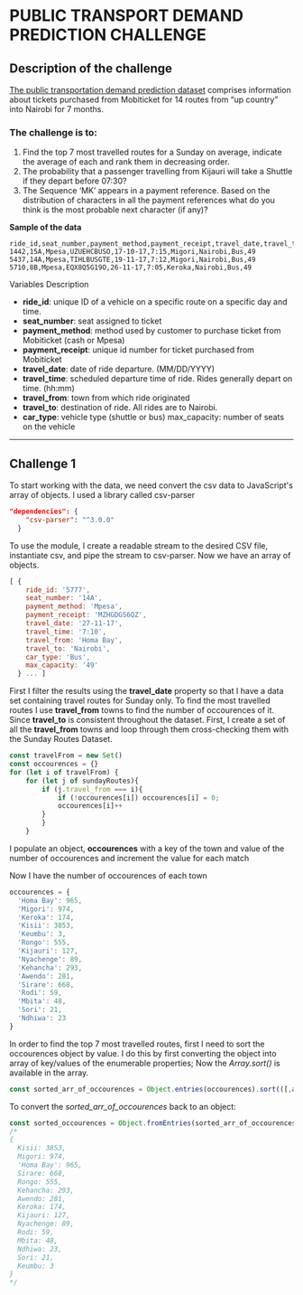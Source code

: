 # PUBLIC TRANSPORT DEMAND PREDICTION CHALLENGE

## Description of the challenge
[The public transportation demand prediction dataset](https://zindi.africa/competitions/traffic-jam-predicting-peoples-movement-into-nairobi/data) comprises information about tickets
purchased from Mobiticket for 14 routes from “up country” into Nairobi for 7 months.

### The challenge is to:
1.  Find the top 7 most travelled routes for a Sunday on average, indicate the average of
each and rank them in decreasing order.
2. The probability that a passenger travelling from Kijauri will take a Shuttle if
they depart before 07:30?
3. The Sequence ‘MK’ appears in a payment reference. Based on the distribution of
characters in all the payment references what do you think is the most probable next
character (if any)?

**Sample of the data**
```csv
ride_id,seat_number,payment_method,payment_receipt,travel_date,travel_time,travel_from,travel_to,car_type,max_capacity
1442,15A,Mpesa,UZUEHCBUSO,17-10-17,7:15,Migori,Nairobi,Bus,49
5437,14A,Mpesa,TIHLBUSGTE,19-11-17,7:12,Migori,Nairobi,Bus,49
5710,8B,Mpesa,EQX8Q5G19O,26-11-17,7:05,Keroka,Nairobi,Bus,49
```

Variables Description
- **ride_id**: unique ID of a vehicle on a specific route on a specific day and time.
- **seat_number**: seat assigned to ticket
- **payment_method**: method used by customer to purchase ticket from Mobiticket (cash or Mpesa)
- **payment_receipt**: unique id number for ticket purchased from Mobiticket
- **travel_date**: date of ride departure. (MM/DD/YYYY)
- **travel_time**: scheduled departure time of ride. Rides generally depart on time. (hh:mm)
- **travel_from**: town from which ride originated
- **travel_to**: destination of ride. All rides are to Nairobi.
- **car_type**: vehicle type (shuttle or bus)
max_capacity: number of seats on the vehicle
___
## Challenge 1 
To start working with the data, we need convert the csv data to JavaScript's array of objects. I used a library called csv-parser
```json
"dependencies": {
    "csv-parser": "^3.0.0"
  }
```
To use the module, I create a readable stream to the desired CSV file, instantiate csv, and pipe the stream to csv-parser. Now we have an array of objects.
```JavaScript
[ {
    ride_id: '5777',
    seat_number: '14A',
    payment_method: 'Mpesa',
    payment_receipt: 'MZHGDGS6QZ',
    travel_date: '27-11-17',
    travel_time: '7:10',
    travel_from: 'Homa Bay',
    travel_to: 'Nairobi',
    car_type: 'Bus',
    max_capacity: '49'
  } ... ]
```

First I filter the results using the **travel_date** property so that I have a data set containing travel routes for Sunday only. To find the most travelled routes I use **travel_from** towns to find the number of occourences of it. Since **travel_to** is consistent throughout the dataset.
First, I create a set of all the **travel_from** towns and loop through them cross-checking them with the Sunday Routes Dataset.
```JavaScript
const travelFrom = new Set()
const occourences = {}
for (let i of travelFrom) {
    for (let j of sundayRoutes){
        if (j.travel_from === i){
            if (!occourences[i]) occourences[i] = 0;
            occourences[i]++
        }
        }
    }
```
I populate an object, **occourences** with a key of the town and value of the number of occourences and increment the value for each match

Now I have the number of occourences of each town
```JavaScript
occourences = {
  'Homa Bay': 965,
  'Migori': 974,
  'Keroka': 174,
  'Kisii': 3853,
  'Keumbu': 3,
  'Rongo': 555,
  'Kijauri': 127,
  'Nyachenge': 89,
  'Kehancha': 293,
  'Awendo': 281,
  'Sirare': 668,
  'Rodi': 59,
  'Mbita': 48,
  'Sori': 21,
  'Ndhiwa': 23
}
```
In order to find the top 7 most travelled routes, first I need to sort the occourences object by value. I do this by first converting the object into array of key/values of the enumerable properties; Now the _Array.sort()_ is available in the array.
```JavaScript
const sorted_arr_of_occourences = Object.entries(occourences).sort(([,a], [,b]) => b - a))
```
To convert the *sorted_arr_of_occourences* back to an object:
```JavaScript
const sorted_occourences = Object.fromEntries(sorted_arr_of_occourences)
/*
{
  Kisii: 3853,
  Migori: 974,
  'Homa Bay': 965,
  Sirare: 668,
  Rongo: 555,
  Kehancha: 293,
  Awendo: 281,
  Keroka: 174,
  Kijauri: 127,
  Nyachenge: 89,
  Rodi: 59,
  Mbita: 48,
  Ndhiwa: 23,
  Sori: 21,
  Keumbu: 3
}
*/
```
